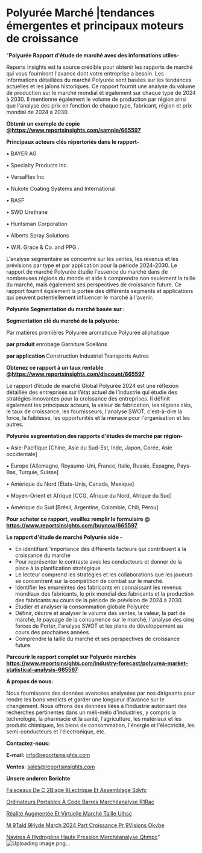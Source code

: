 # Polyurée Marché |tendances émergentes et principaux moteurs de croissance

"<strong>Polyurée Rapport d'étude de marché avec des informations utiles-</strong>

Reports Insights est la source crédible pour obtenir les rapports de marché qui vous fourniront l'avance dont votre entreprise a besoin. Les informations détaillées du marché Polyurée sont basées sur les tendances actuelles et les jalons historiques. Ce rapport fournit une analyse du volume de production sur le marché mondial et également sur chaque type de 2024 à 2030. Il mentionne également le volume de production par région ainsi que l'analyse des prix en fonction de chaque type, fabricant, région et prix mondial de 2024 à 2030.

<strong><b>Obtenir un exemple de copie @</b></strong><a href=https://www.reportsinsights.com/sample/665597><strong><b>https://www.reportsinsights.com/sample/665597</b></strong></a>

<b>Principaux acteurs clés répertoriés dans le rapport-</b>

<b> </b>• BAYER AG

• Specialty Products Inc.

• VersaFlex Inc

• Nukote Coating Systems and International

• BASF

•  SWD Urethane

• Huntsman Corporation

• Alberts Spray Solutions

• W.R. Grace & Co. and  PPG .

L'analyse segmentaire se concentre sur les ventes, les revenus et les prévisions par type et par application pour la période 2024-2030. Le rapport de marché Polyurée étudie l'essence du marché dans de nombreuses régions du monde et aide à comprendre non seulement la taille du marché, mais également ses perspectives de croissance future. Ce rapport fournit également la portée des différents segments et applications qui peuvent potentiellement influencer le marché à l'avenir.

<strong>Polyurée Segmentation du marché basée sur :</strong>

<strong> Segmentation clé du marché de la polyurée: </strong>

Par matières premières
Polyurée aromatique
Polyurée aliphatique

<strong> par produit </strong>
enrobage
Garniture
Scellons

<strong> par application </strong>
Construction
Industriel
Transports
Autres

<strong><b>Obtenez ce rapport à un taux rentable @</b></strong><a href=https://www.reportsinsights.com/discount/665597><strong><b>https://www.reportsinsights.com/discount/665597</b></strong></a>

Le rapport d’étude de marché Global Polyurée 2024 est une réflexion détaillée des entreprises sur l’état actuel de l’industrie qui étudie des stratégies innovantes pour la croissance des entreprises. Il définit également les principaux acteurs, la valeur de fabrication, les régions clés, le taux de croissance, les fournisseurs, l'analyse SWOT, c'est-à-dire la force, la faiblesse, les opportunités et la menace pour l'organisation et les autres.

<strong>Polyurée segmentation des rapports d'études de marché par région-</strong>

• Asie-Pacifique [Chine, Asie du Sud-Est, Inde, Japon, Corée, Asie occidentale]

• Europe [Allemagne, Royaume-Uni, France, Italie, Russie, Espagne, Pays-Bas, Turquie, Suisse]

• Amérique du Nord [États-Unis, Canada, Mexique]

• Moyen-Orient et Afrique [CCG, Afrique du Nord, Afrique du Sud]

• Amérique du Sud [Brésil, Argentine, Colombie, Chili, Pérou]

<strong>Pour acheter ce rapport, veuillez remplir le formulaire @   <a href=https://www.reportsinsights.com/buynow/665597>https://www.reportsinsights.com/buynow/665597</a></strong>

<strong>Le rapport d'étude de marché Polyurée aide -</strong>
<ul>
  <li>En identifiant 'importance des différents facteurs qui contribuent à la croissance du marché</li>
  <li>Pour représenter le contraste avec les conducteurs et donner de la place à la planification stratégique</li>
  <li>Le lecteur comprend les stratégies et les collaborations que les joueurs se concentrent sur la compétition de combat sur le marché.</li>
  <li>Identifier les empreintes des fabricants en connaissant les revenus mondiaux des fabricants, le prix mondial des fabricants et la production des fabricants au cours de la période de prévision de 2024 à 2030.</li>
  <li>Étudier et analyser la consommation globale Polyurée</li>
  <li>Définir, décrire et analyser le volume des ventes, la valeur, la part de marché, le paysage de la concurrence sur le marché, l'analyse des cinq forces de Porter, l'analyse SWOT et les plans de développement au cours des prochaines années.</li>
  <li>Comprendre la taille du marché et ses perspectives de croissance future.</li>
</ul>

<strong>Parcourir le rapport complet sur Polyurée marchés <a href=https://www.reportsinsights.com/industry-forecast/polyurea-market-statistical-analysis-665597>https://www.reportsinsights.com/industry-forecast/polyurea-market-statistical-analysis-665597</a></strong>

<strong>À propos de nous:</strong>

Nous fournissons des données avancées analysées par nos dirigeants pour rendre les bons verdicts et garder une longueur d'avance sur le changement. Nous offrons des données liées à l'industrie autorisant des recherches pertinentes dans un méli-mélo d'industries, y compris la technologie, la pharmacie et la santé, l'agriculture, les matériaux et les produits chimiques, les biens de consommation, l'énergie et l'électricité, les semi-conducteurs et l'électronique, etc.

<strong>Contactez-nous:</strong>

<strong>E-mail:</strong> <a href=mailto:info@reportsinsights.com>info@reportsinsights.com</a>

<strong>Ventes</strong>: <a href=mailto:sales@reportsinsights.com>sales@reportsinsights.com</a>

<strong>Unsere anderen Berichte</strong>

<a href=https://www.linkedin.com/pulse/faisceaux-de-c%C3%A2blage-%C3%A9lectrique-et-assemblage-sdvfc/>Faisceaux De C 2Blage  9Lectrique Et Assemblage Sdvfc</a>

<a href=https://www.linkedin.com/pulse/ordinateurs-portables-à-code-barres-marchéanalyse-r1rac/>Ordinateurs Portables À Code Barres Marchéanalyse R1Rac</a>

<a href=https://www.linkedin.com/pulse/réalité-augmentée-et-virtuelle-marché-taille-ulhsc/>Réalité Augmentée Et Virtuelle Marché Taille Ulhsc</a>

<a href=https://www.linkedin.com/pulse/m%C3%A9tald%C3%A9hyde-march%C3%A9-2024-part-croissance-pr%C3%A9visions-okvbe/>M 9Tald 9Hyde March 2024 Part Croissance Pr 9Visions Okvbe</a>

<a href=https://www.linkedin.com/pulse/navires-à-hydrogène-haute-pression-marchéanalyse-qhmpc/>Navires À Hydrogène Haute Pression Marchéanalyse Qhmpc</a>"
![Uploading image.png…]()
